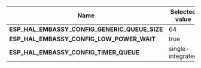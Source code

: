 
| Name | Selected value |
|------|----------------|
|**ESP_HAL_EMBASSY_CONFIG_GENERIC_QUEUE_SIZE**|64|
|**ESP_HAL_EMBASSY_CONFIG_LOW_POWER_WAIT**|true|
|**ESP_HAL_EMBASSY_CONFIG_TIMER_QUEUE**|single-integrated|
